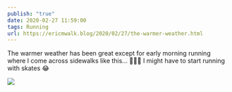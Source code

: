 ```yaml
---
publish: "true"
date: 2020-02-27 11:59:00
tags: Running
url: https://ericmwalk.blog/2020/02/27/the-warmer-weather.html
---
```


The warmer weather has been great except for early morning running where I come across sidewalks like this... 🏃‍♂️🧊 I might have to start running with skates 😂

![](https://ericmwalk.blog/uploads/2022/1fa9d50872.jpg)